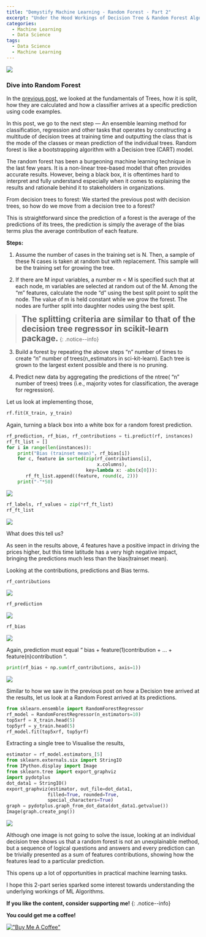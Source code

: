 ```yaml
---
title: "Demystify Machine Learning - Random Forest - Part 2"
excerpt: "Under the Hood Workings of Decision Tree & Random Forest Algorithms"
categories:
  - Machine Learning
  - Data Science
tags:
  - Data Science
  - Machine Learning
---
```


![](https://vitalflux.com/wp-content/uploads/2023/12/Difference-between-decision-tree-and-random-forest-640x640.png)

### Dive into Random Forest

In the [previous post](https://dataasciences.github.io/machine%20learning/data%20science/Demystify-ML-1/), we looked at the fundamentals of Trees, how it is split, how they are calculated and how a classifier arrives at a specific prediction using code examples.

In this post, we go to the next step — An ensemble learning method for classification, regression and other tasks that operates by constructing a multitude of decision trees at training time and outputting the class that is the mode of the classes or mean prediction of the individual trees. Random forest is like a bootstrapping algorithm with a Decision tree (CART) model.

The random forest has been a burgeoning machine learning technique in the last few years. It is a non-linear tree-based model that often provides accurate results. However, being a black box, it is oftentimes hard to interpret and fully understand especially when it comes to explaining the results and rationale behind it to stakeholders in organizations.

From decision trees to forest:
We started the previous post with decision trees, so how do we move from a decision tree to a forest?

This is straightforward since the prediction of a forest is the average of the predictions of its trees, the prediction is simply the average of the bias terms plus the average contribution of each feature.

**Steps:**

1) Assume the number of cases in the training set is N. Then, a sample of these N cases is taken at random but with replacement. This sample will be the training set for growing the tree.

2) If there are M input variables, a number m < M is specified such that at each node, m variables are selected at random out of the M. Among the “m” features, calculate the node “d” using the best split point to split the node. The value of m is held constant while we grow the forest. The nodes are further split into daughter nodes using the best split.

> <span style="font-size:1.5em;">**The splitting criteria are similar to that of the decision tree regressor in scikit-learn package.**</span>
{: .notice--info}

3) Build a forest by repeating the above steps “n” number of times to create “n” number of trees(n_estimators in sci-kit-learn). Each tree is grown to the largest extent possible and there is no pruning.

4) Predict new data by aggregating the predictions of the ntree( “n” number of trees) trees (i.e., majority votes for classification, the average for regression).

Let us look at implementing those,

```python
rf.fit(X_train, y_train)
```
Again, turning a black box into a white box for a random forest prediction.

```python
rf_prediction, rf_bias, rf_contributions = ti.predict(rf, instances)
rf_ft_list = []
for i in range(len(instances)):
    print("Bias (trainset mean)", rf_bias[i])
    for c, feature in sorted(zip(rf_contributions[i], 
                                 x.columns), 
                             key=lambda x: -abs(x[0])):
       rf_ft_list.append((feature, round(c, 2)))
    print("-"*50)
```

![](https://miro.medium.com/v2/resize:fit:640/format:webp/1*r8qHuHdUhoxyS6-RA7Ds5g.jpeg)

```python
rf_labels, rf_values = zip(*rf_ft_list)
rf_ft_list
```

![](https://miro.medium.com/v2/resize:fit:586/format:webp/1*tVMqUDDaMoa5dg-lkBsdlw.jpeg)

What does this tell us?

As seen in the results above, 4 features have a positive impact in driving the prices higher, but this time latitude has a very high negative impact, bringing the predictions much less than the bias(trainset mean).

Looking at the contributions, predictions and Bias terms.

```python
rf_contributions
```

![](https://miro.medium.com/v2/resize:fit:640/format:webp/1*PRpsUB9l7FwgGfTts9-CUA.jpeg)

```python
rf_prediction
```

![](https://miro.medium.com/v2/resize:fit:394/format:webp/1*JYUhumnhIog_ZxChZ2YCVw.jpeg)

```python
rf_bias
```

![](https://miro.medium.com/v2/resize:fit:522/format:webp/1*4axyvXTfStCNWh4kiI_xEQ.jpeg)

Again, prediction must equal “ bias + feature(1)contribution + … + feature(n)contribution “.

```python
print(rf_bias + np.sum(rf_contributions, axis=1))
```

![](https://miro.medium.com/v2/resize:fit:226/format:webp/1*A_POQkKdKKnN7pEdFBfDlg.jpeg)

Similar to how we saw in the previous post on how a Decision tree arrived at the results, let us look at a Random Forest arrived at its predictions.

```python
from sklearn.ensemble import RandomForestRegressor
rf_model = RandomForestRegressor(n_estimators=10)
top5xrf = X_train.head(5)
top5yrf = y_train.head(5)
rf_model.fit(top5xrf, top5yrf)
```

Extracting a single tree to Visualise the results,

```python
estimator = rf_model.estimators_[5]
from sklearn.externals.six import StringIO  
from IPython.display import Image
from sklearn.tree import export_graphviz
import pydotplus
dot_data1 = StringIO()
export_graphviz(estimator, out_file=dot_data1,  
               filled=True, rounded=True,
               special_characters=True)
graph = pydotplus.graph_from_dot_data(dot_data1.getvalue())  
Image(graph.create_png())
```

![](https://miro.medium.com/v2/resize:fit:640/format:webp/1*DqD5Sl8KyORcpkoJRSqzcQ.jpeg)

Although one image is not going to solve the issue, looking at an individual decision tree shows us that a random forest is not an unexplainable method, but a sequence of logical questions and answers and every prediction can be trivially presented as a sum of features contributions, showing how the features lead to a particular prediction.

This opens up a lot of opportunities in practical machine learning tasks.

I hope this 2-part series sparked some interest towards understanding the underlying workings of ML Algorithms.

**If you like the content, consider supporting me!**
{: .notice--info}

<!---
[![Support via PayPal](https://cdn.jsdelivr.net/gh/twolfson/paypal-github-button@1.0.0/dist/button.svg)](https://www.paypal.me/mmistakes)
{: style="margin-top: 0.5em;"}
-->

**You could get me a coffee!** 

[!["Buy Me A Coffee"](https://user-images.githubusercontent.com/1376749/120938564-50c59780-c6e1-11eb-814f-22a0399623c5.png)](https://buymeacoffee.com/softwaremusings)
